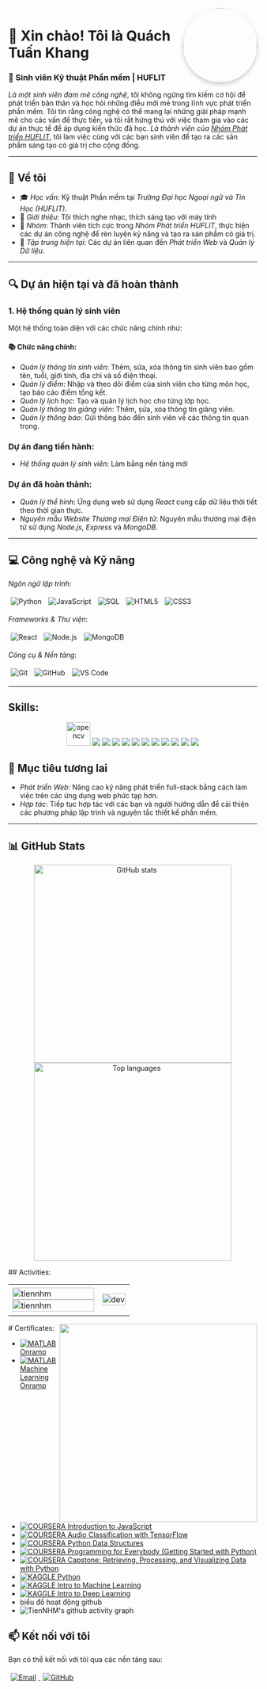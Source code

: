 <!-- Hình ảnh đại diện -->
<img align="right" width="150" style="border-radius: 50%; box-shadow: 0 4px 8px rgba(0, 0, 0, 0.2);" src="https://github.com/xiumai207.png" />

# 👋 Xin chào! Tôi là Quách Tuấn Khang

### 🌟 Sinh viên Kỹ thuật Phần mềm | HUFLIT

*Là một sinh viên đam mê công nghệ*, tôi không ngừng tìm kiếm cơ hội để phát triển bản thân và học hỏi những điều mới mẻ trong lĩnh vực phát triển phần mềm. Tôi tin rằng công nghệ có thể mang lại những giải pháp mạnh mẽ cho các vấn đề thực tiễn, và tôi rất hứng thú với việc tham gia vào các dự án thực tế để áp dụng kiến thức đã học. *Là thành viên của [Nhóm Phát triển HUFLIT](#nhóm)*, tôi làm việc cùng với các bạn sinh viên để tạo ra các sản phẩm sáng tạo có giá trị cho cộng đồng.

---

## 📘 Về tôi

- 🎓 *Học vấn*: Kỹ thuật Phần mềm tại *Trường Đại học Ngoại ngữ và Tin Học (HUFLIT)*.
- 👤 *Giới thiệu*: Tôi thích nghe nhạc, thích sáng tạo với máy tính
- 👥 *Nhóm*: Thành viên tích cực trong *Nhóm Phát triển HUFLIT*, thực hiện các dự án công nghệ để rèn luyện kỹ năng và tạo ra sản phẩm có giá trị. 
- 🌱 *Tập trung hiện tại*: Các dự án liên quan đến *Phát triển Web* và *Quản lý Dữ liệu*.

---

## 🔍 Dự án hiện tại và đã hoàn thành

### 1. Hệ thống quản lý sinh viên
Một hệ thống toàn diện với các chức năng chính như:

#### 📚 Chức năng chính:
- *Quản lý thông tin sinh viên*: Thêm, sửa, xóa thông tin sinh viên bao gồm tên, tuổi, giới tính, địa chỉ và số điện thoại.
- *Quản lý điểm*: Nhập và theo dõi điểm của sinh viên cho từng môn học, tạo báo cáo điểm tổng kết.
- *Quản lý lịch học*: Tạo và quản lý lịch học cho từng lớp học.
- *Quản lý thông tin giảng viên*: Thêm, sửa, xóa thông tin giảng viên.
- *Quản lý thông báo*: Gửi thông báo đến sinh viên về các thông tin quan trọng.

### Dự án đang tiến hành:
- *Hệ thống quản lý sinh viên*: Làm bằng nền tảng mới

### Dự án đã hoàn thành:
- *Quản lý thể hình*: Ứng dụng web sử dụng *React* cung cấp dữ liệu thời tiết theo thời gian thực.
- *Nguyên mẫu Website Thương mại Điện tử*: Nguyên mẫu thương mại điện tử sử dụng *Node.js*, *Express* và *MongoDB*.

---

## 💻 Công nghệ và Kỹ năng

*Ngôn ngữ lập trình*:  
<p>
  <img src="https://img.icons8.com/color/48/000000/python.png" alt="Python" style="margin: 5px;" />
  <img src="https://img.icons8.com/color/48/000000/javascript--v1.png" alt="JavaScript" style="margin: 5px;" />
  <img src="https://img.icons8.com/color/48/000000/sql.png" alt="SQL" style="margin: 5px;" />
  <img src="https://img.icons8.com/color/48/000000/html-5.png" alt="HTML5" style="margin: 5px;" />
  <img src="https://img.icons8.com/color/48/000000/css3.png" alt="CSS3" style="margin: 5px;" />
</p>

*Frameworks & Thư viện*:  
<p>
  <img src="https://img.icons8.com/color/48/000000/react-native.png" alt="React" style="margin: 5px;" />
  <img src="https://img.icons8.com/color/48/000000/nodejs.png" alt="Node.js" style="margin: 5px;" />
  <img src="https://img.icons8.com/color/48/000000/mongodb.png" alt="MongoDB" style="margin: 5px;" />
</p>

*Công cụ & Nền tảng*:  
<p>
  <img src="https://img.icons8.com/color/48/000000/git.png" alt="Git" style="margin: 5px;" />
  <img src="https://img.icons8.com/color/48/000000/github.png" alt="GitHub" style="margin: 5px;" />
  <img src="https://img.icons8.com/color/48/000000/visual-studio-code-2019.png" alt="VS Code" style="margin: 5px;" />
</p>

---
## Skills:
<p align="center">
  <img src="https://www.vectorlogo.zone/logos/opencv/opencv-icon.svg" alt="opencv" width="48" height="48"/> 
  <img src="https://img.icons8.com/color/48/000000/microsoft-sql-server.png"/>
  <img src="https://img.icons8.com/color/48/000000/mysql-logo.png"/>
  <img src="https://img.icons8.com/color/48/000000/mongodb.png"/>
  <img src="https://img.icons8.com/fluent/48/000000/matlab.png"/>
  <img src="https://img.icons8.com/color/48/000000/git.png"/>
  <img src="https://img.icons8.com/color/48/000000/github-2.png"/>
  <img src="https://img.icons8.com/color/48/000000/visual-studio-code-2019.png"/>
  <img src="https://img.icons8.com/color/48/000000/visual-studio-2019.png"/>
  <img src="https://img.icons8.com/dusk/48/000000/anaconda.png"/>
  <img src="https://img.icons8.com/fluent/48/000000/spyder-ide.png"/>
  <img src="https://img.icons8.com/color/48/000000/trello.png"/>
</p>


## 🌱 Mục tiêu tương lai

- *Phát triển Web*: Nâng cao kỹ năng phát triển full-stack bằng cách làm việc trên các ứng dụng web phức tạp hơn.
- *Hợp tác*: Tiếp tục hợp tác với các bạn và người hướng dẫn để cải thiện các phương pháp lập trình và nguyên tắc thiết kế phần mềm.

---
## 📊 GitHub Stats

<p align="center">
  <img src="https://github-readme-stats.vercel.app/api?username=minhhuy&show_icons=true&theme=highcontrast" alt="GitHub stats" width="400" />
  <img src="https://github-readme-stats.vercel.app/api/top-langs/?username=minhhuy&layout=compact&theme=highcontrast" alt="Top languages" width="400" />
</p>
## Activities:

<table style="width:100%;">
  <tr>
    <td>
      <img src="https://github-readme-stats.vercel.app/api/top-langs/?username=tiennhm&bg_color=FFFFFF00&text_color=179fa3&layout=compact&hide=CSS&langs_count=10&custom_title=Top%20ngôn%20ngữ%20được%20dùng" alt="tiennhm" width="100%"/>
      <img src="https://github-readme-stats.vercel.app/api?username=tiennhm&bg_color=FFFFFF00&text_color=179fa3&show_icons=true&count_private=true&include_all_commits=true&custom_title=Hoạt%20động%20trên%20Github" alt="tiennhm" width="100%"/>
    </td>
    <td>
      <p align="center"> 
        <img src="https://cdn.dribbble.com/users/1059583/screenshots/4171367/coding-freak.gif" alt="dev" width="100%"/>
      </p>
    </td>
  </tr>
</table>
# Certificates:

<img align="right" width="400" src="https://github.githubassets.com/images/modules/profile/profile-joined-github.svg">

- [![MATLAB](https://img.shields.io/badge/-MATLAB-orange) Onramp](https://matlabacademy.mathworks.com/progress/share/certificate.html?id=c2f444b8-d6ce-4eef-9934-48d7fa7da2d1)
- [![MATLAB](https://img.shields.io/badge/-MATLAB-orange) Machine Learning Onramp](https://matlabacademy.mathworks.com/progress/share/certificate.html?id=ad7fb8de-67d7-487f-95ee-f3871a61b1e1)
- [![COURSERA](https://img.shields.io/badge/-COURSERA-green) Introduction to JavaScript](https://www.coursera.org/account/accomplishments/certificate/XFNU3UXCK5DG)
- [![COURSERA](https://img.shields.io/badge/-COURSERA-green) Audio Classification with TensorFlow](https://www.coursera.org/account/accomplishments/certificate/MBSDFCKQ9X8E)
- [![COURSERA](https://img.shields.io/badge/-COURSERA-green) Python Data Structures](https://www.coursera.org/account/accomplishments/certificate/PQMJRCLM7BCQ)
- [![COURSERA](https://img.shields.io/badge/-COURSERA-green) Programming for Everybody (Getting Started with Python)](https://www.coursera.org/account/accomplishments/certificate/V7MK7JDL96DU)
- [![COURSERA](https://img.shields.io/badge/-COURSERA-green) Capstone: Retrieving, Processing, and Visualizing Data with Python](https://www.coursera.org/account/accomplishments/certificate/DVXXD98ESKLP)
- [![KAGGLE](https://img.shields.io/badge/-KAGGLE-blue) Python](https://www.kaggle.com/learn/certification/nguyenhuynhminhtien/python)
- [![KAGGLE](https://img.shields.io/badge/-KAGGLE-blue) Intro to Machine Learning](https://www.kaggle.com/learn/certification/nguyenhuynhminhtien/intro-to-machine-learning)
- [![KAGGLE](https://img.shields.io/badge/-KAGGLE-blue) Intro to Deep Learning](https://www.kaggle.com/learn/certification/nguyenhuynhminhtien/intro-to-deep-learning)
- biểu đồ hoạt động github
- ![TienNHM's github activity graph](https://github-readme-activity-graph.vercel.app/graph?username=TienNHM&theme=dracula&custom_title=Theme+dracula)





## 📫 Kết nối với tôi

Bạn có thể kết nối với tôi qua các nền tảng sau:  
<p>
  <a href="mailto:quachtuankhang2307@gmail.com">
    <img src="https://img.icons8.com/fluent/48/000000/gmail.png" alt="Email" style="margin: 5px;" />
  </a>
  <a href="https://github.com/xiumai207" target="_blank">
    <img src="https://img.icons8.com/fluent/48/000000/github.png" alt="GitHub" style="margin: 5px;" />
  </a>
</p>
